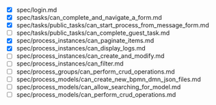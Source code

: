 - [x] spec/login.md
- [x] spec/tasks/can_complete_and_navigate_a_form.md
- [x] spec/tasks/public_tasks/can_start_process_from_message_form.md
- [ ] spec/tasks/public_tasks/can_complete_guest_task.md
- [x] spec/process_instances/can_paginate_items.md
- [x] spec/process_instances/can_display_logs.md
- [ ] spec/process_instances/can_create_and_modify.md
- [ ] spec/process_instances/can_filter.md
- [ ] spec/process_groups/can_perform_crud_operations.md
- [ ] spec/process_models/can_create_new_bpmn_dmn_json_files.md
- [ ] spec/process_models/can_allow_searching_for_model.md
- [ ] spec/process_models/can_perform_crud_operations.md
